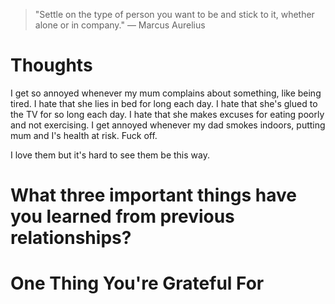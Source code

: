 
> \"Settle on the type of person you want to be and stick to it, whether alone or in company.\" — Marcus Aurelius

# Thoughts
I get so annoyed whenever my mum complains about something, like being tired. I hate that she lies in bed for long each day. I hate that she's glued to the TV for so long each day. I hate that she makes excuses for eating poorly and not exercising. I get annoyed whenever my dad smokes indoors, putting mum and I's health at risk. Fuck off.

I love them but it's hard to see them be this way.

# What three important things have you learned from previous relationships?

# One Thing You're Grateful For

